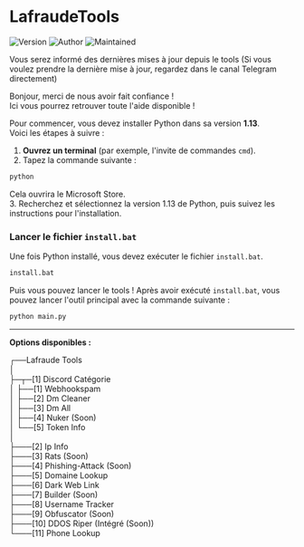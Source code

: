 # LafraudeTools
![Version](https://img.shields.io/badge/version-1.1.0-brightgreen)
![Author](https://img.shields.io/badge/author-Lafraude-lightgrey)
![Maintained](https://img.shields.io/badge/maintained-Yes-blue)

Vous serez informé des dernières mises à jour depuis le tools
(Si vous voulez prendre la dernière mise à jour, regardez dans le canal Telegram directement)

Bonjour, merci de nous avoir fait confiance !                             
Ici vous pourrez retrouver toute l'aide disponible !


Pour commencer, vous devez installer Python dans sa version **1.13**.  
Voici les étapes à suivre :  
1. **Ouvrez un terminal** (par exemple, l'invite de commandes `cmd`).  
2. Tapez la commande suivante :  
 ```bash
 python
 ```
Cela ouvrira le Microsoft Store.  
3. Recherchez et sélectionnez la version 1.13 de Python, puis suivez les instructions pour l'installation.


### Lancer le fichier `install.bat`
Une fois Python installé, vous devez exécuter le fichier `install.bat`.  

```bash
install.bat
```

Puis vous pouvez lancer le tools !
Après avoir exécuté `install.bat`, vous pouvez lancer l'outil principal avec la commande suivante :
```bash
python main.py
```
---
**Options disponibles :**  

┌──Lafraude Tools  
│  
├─┬─[1] Discord Catégorie  
│ ├──[1] Webhookspam  
│ ├──[2] Dm Cleaner  
│ ├──[3] Dm All  
│ ├──[4] Nuker (Soon)  
│ └──[5] Token Info  
│  
├───[2] Ip Info  
├───[3] Rats (Soon)  
├───[4] Phishing-Attack (Soon)  
├───[5] Domaine Lookup  
├───[6] Dark Web Link  
├───[7] Builder (Soon)  
├───[8] Username Tracker  
├───[9] Obfuscator (Soon)  
├───[10] DDOS Riper (Intégré (Soon))  
└───[11] Phone Lookup
